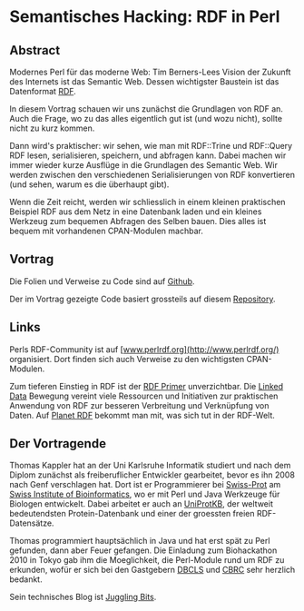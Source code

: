 # Semantisches Hacking: RDF in Perl


## Abstract

Modernes Perl für das moderne Web: Tim Berners-Lees Vision der
Zukunft des Internets ist das Semantic Web. Dessen wichtigster
Baustein ist das Datenformat [RDF](http://www.w3.org/TR/rdf-primer/).

In diesem Vortrag schauen wir uns zunächst die Grundlagen von RDF
an. Auch die Frage, wo zu das alles eigentlich gut ist (und wozu
nicht), sollte nicht zu kurz kommen.

Dann wird's praktischer: wir sehen, wie man mit RDF::Trine und
RDF::Query RDF lesen, serialisieren, speichern, und abfragen
kann. Dabei machen wir immer wieder kurze Ausflüge in die Grundlagen
des Semantic Web. Wir werden zwischen den verschiedenen
Serialisierungen von RDF konvertieren (und sehen, warum es die
überhaupt gibt).

Wenn die Zeit reicht, werden wir schliesslich in einem kleinen
praktischen Beispiel RDF aus dem Netz in eine Datenbank laden und ein
kleines Werkzeug zum bequemen Abfragen des Selben bauen.  Dies alles
ist bequem mit vorhandenen CPAN-Modulen machbar.


## Vortrag

Die Folien und Verweise zu Code sind auf
[Github](http://github.com/thomas11/perl-rdf-talk).

Der im Vortrag gezeigte Code basiert grossteils auf diesem
[Repository](http://github.com/thomas11/perl-rdf-experiments).


## Links

Perls RDF-Community ist auf [www.perlrdf.org](http://www.perlrdf.org/)
organisiert. Dort finden sich auch Verweise zu den wichtigsten
CPAN-Modulen.

Zum tieferen Einstieg in RDF ist der
[RDF Primer](http://www.w3.org/TR/rdf-primer/) unverzichtbar. Die
[Linked Data](http://linkeddata.org/) Bewegung vereint viele
Ressourcen und Initiativen zur praktischen Anwendung von RDF zur
besseren Verbreitung und Verknüpfung von Daten. Auf
[Planet RDF](http://planetrdf.com/) bekommt man mit, was sich tut in
der RDF-Welt.


## Der Vortragende

Thomas Kappler hat an der Uni Karlsruhe Informatik studiert und nach
dem Diplom zunächst als freiberuflicher Entwickler gearbeitet, bevor
es ihn 2008 nach Genf verschlagen hat. Dort ist er Programmierer bei
[Swiss-Prot](http://www.isb-sib.ch/groups/geneva-/swiss-prot-i-xenarios.html)
am [Swiss Institute of Bioinformatics](http://www.isb-sib.ch), wo er
mit Perl und Java Werkzeuge für Biologen entwickelt. Dabei arbeitet
er auch an [UniProtKB](www.uniprot.org), der weltweit bedeutendsten
Protein-Datenbank und einer der groessten freien RDF-Datensätze.

Thomas programmiert hauptsächlich in Java und hat erst spät zu Perl
gefunden, dann aber Feuer gefangen. Die Einladung zum Biohackathon
2010 in Tokyo gab ihm die Moeglichkeit, die Perl-Module rund um RDF zu
erkunden, wofür er sich bei den Gastgebern
[DBCLS](http://dbcls.rois.ac.jp/en/) und
[CBRC](http://www.cbrc.jp/index.eng.html) sehr herzlich bedankt.

Sein technisches Blog ist
[Juggling Bits](http://jugglingbits.wordpress.com).
